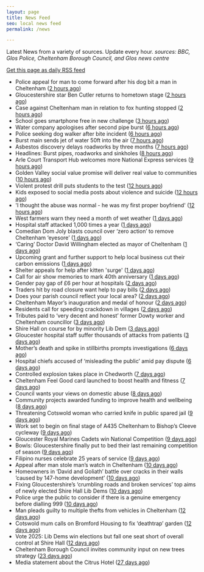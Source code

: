 ```yaml
---
layout: page
title: News Feed
seo: local news feed
permalink: /news

---
```


Latest News from a variety of sources. Update every hour.
_sources: BBC, Glos Police, Cheltenham Borough Council, and Glos news centre_

[Get this page as daily RSS feed](/daily.rss)

<!-- news_marker starts -->
- Police appeal for man to come forward after his dog bit a man in Cheltenham ([2 hours ago](https://gloucesternewscentre.co.uk/police-appeal-for-man-to-come-forward-after-his-dog-bit-a-man-in-cheltenham/))
- Gloucestershire star Ben Cutler returns to hometown stage ([2 hours ago](https://gloucesternewscentre.co.uk/gloucestershire-star-ben-cutler-returns-to-hometown-stage/))
- Case against Cheltenham man in relation to fox hunting stopped ([2 hours ago](https://gloucesternewscentre.co.uk/case-against-cheltenham-man-in-relation-to-fox-hunting-stopped/))
- School goes smartphone free in new challenge ([3 hours ago](https://www.bbc.com/news/articles/cwy388p033eo))
- Water company apologises after second pipe burst ([6 hours ago](https://www.bbc.com/news/articles/cn0g1jygjq1o))
- Police seeking dog walker after bite incident ([6 hours ago](https://www.bbc.com/news/articles/cwy37dejxd0o))
- Burst main sends jet of water 50ft into the air ([7 hours ago](https://www.bbc.com/news/articles/cd620lyqqnqo))
- Asbestos discovery delays roadworks by three months ([7 hours ago](https://www.bbc.com/news/articles/c0j7158dyevo))
- Headlines: Burst pipes, roadworks and sinkholes ([8 hours ago](https://www.bbc.com/news/articles/c3e51154k5vo))
- Arle Court Transport Hub welcomes more National Express services ([9 hours ago](https://gloucesternewscentre.co.uk/arle-court-transport-hub-welcomes-more-national-express-services/))
- Golden Valley social value promise will deliver real value to communities ([10 hours ago](https://www.cheltenham.gov.uk/news/article/3011/golden_valley_social_value_promise_will_deliver_real_value_to_communities))
- Violent protest drill puts students to the test ([12 hours ago](https://www.bbc.com/news/articles/cp92nl2yne8o))
- Kids exposed to social media posts about violence and suicide ([12 hours ago](https://www.bbc.com/news/articles/c0r1gpr0ezwo))
- 'I thought the abuse was normal - he was my first proper boyfriend' ([12 hours ago](https://www.bbc.com/news/articles/czj47g8kkm9o))
- West farmers warn they need a month of wet weather ([1 days ago](https://www.bbc.com/news/articles/c331dj5x2kpo))
- Hospital staff attacked 1,000 times a year ([1 days ago](https://www.bbc.com/news/articles/cjdznk3ve87o))
- Comedian Dom Joly blasts council over ‘zero action’ to remove Cheltenham ‘eyesore’ ([1 days ago](https://gloucesternewscentre.co.uk/comedian-dom-joly-blasts-council-over-zero-action-to-remove-cheltenham-eyesore/))
- ‘Caring’ Doctor David Willingham elected as mayor of Cheltenham ([1 days ago](https://gloucesternewscentre.co.uk/caring-doctor-david-willingham-elected-as-mayor-of-cheltenham/))
- Upcoming grant and further support to help local business cut their carbon emissions ([1 days ago](https://www.cheltenham.gov.uk/news/article/3010/upcoming_grant_and_further_support_to_help_local_business_cut_their_carbon_emissions))
- Shelter appeals for help after kitten 'surge' ([1 days ago](https://www.bbc.com/news/articles/c0719j13k87o))
- Call for air show memories to mark 40th anniversary ([1 days ago](https://www.bbc.com/news/articles/cz703zwv1g2o))
- Gender pay gap of £6 per hour at hospitals ([2 days ago](https://www.bbc.com/news/articles/c201nmk4jz6o))
- Traders hit by road closure want help  to pay bills ([2 days ago](https://www.bbc.com/news/articles/c0lngp091kgo))
- Does your parish council reflect your local area? ([2 days ago](https://www.cheltenham.gov.uk/news/article/3009/does_your_parish_council_reflect_your_local_area))
- Cheltenham Mayor’s inauguration and medal of honour ([2 days ago](https://www.cheltenham.gov.uk/news/article/3008/cheltenham_mayors_inauguration_and_medal_of_honour))
- Residents call for speeding crackdown in villages ([2 days ago](https://www.bbc.com/news/articles/cvg9x4v3k7jo))
- Tributes paid to ‘very decent and honest’ former Dowty worker and Cheltenham councillor ([3 days ago](https://gloucesternewscentre.co.uk/tributes-paid-to-very-decent-and-honest-former-dowty-worker-and-cheltenham-councillor/))
- Shire Hall on course for by minority Lib Dem ([3 days ago](https://gloucesternewscentre.co.uk/shire-hall-on-course-for-by-minority-lib-dem/))
- Gloucester hospital staff suffer thousands of attacks from patients ([3 days ago](https://gloucesternewscentre.co.uk/gloucester-hospital-staff-suffer-thousands-of-attacks-from-patients/))
- Mother’s death and spike in stillbirths prompts investigations ([6 days ago](https://gloucesternewscentre.co.uk/mothers-death-and-spike-in-stillbirths-prompts-investigations/))
- Hospital chiefs accused of ‘misleading the public’ amid pay dispute ([6 days ago](https://gloucesternewscentre.co.uk/hospital-chiefs-accused-of-misleading-the-public-amid-pay-dispute/))
- Controlled explosion takes place in Chedworth ([7 days ago](https://gloucesternewscentre.co.uk/controlled-explosion-takes-place-in-chedworth/))
- Cheltenham Feel Good card launched to boost health and fitness ([7 days ago](https://www.cheltenham.gov.uk/news/article/3007/cheltenham_feel_good_card_launched_to_boost_health_and_fitness))
- Council wants your views on domestic abuse ([8 days ago](https://gloucesternewscentre.co.uk/council-wants-your-views-on-domestic-abuse/))
- Community projects awarded funding to improve health and wellbeing ([8 days ago](https://www.cheltenham.gov.uk/news/article/3006/community_projects_awarded_funding_to_improve_health_and_wellbeing))
- Threatening Cotswold woman who carried knife in public spared jail ([9 days ago](https://gloucesternewscentre.co.uk/threatening-cotswold-woman-who-carried-knife-in-public-spared-jail/))
- Work set to begin on final stage of A435 Cheltenham to Bishop’s Cleeve cycleway ([9 days ago](https://gloucesternewscentre.co.uk/work-set-to-begin-on-final-stage-of-a435-cheltenham-to-bishops-cleeve-cycleway/))
- Gloucester Royal Marines Cadets win National Competition ([9 days ago](https://gloucesternewscentre.co.uk/gloucester-royal-marines-cadets-win-national-competition/))
- Bowls: Gloucestershire finally put to bed their last remaining competition of season ([9 days ago](https://gloucesternewscentre.co.uk/bowls-gloucestershire-finally-put-to-bed-their-last-remaining-competition-of-season/))
- Filipino nurses celebrate 25 years of service ([9 days ago](https://gloucesternewscentre.co.uk/filipino-nurses-celebrate-25-years-of-service/))
- Appeal after man stole man’s watch in Cheltenham ([10 days ago](https://gloucesternewscentre.co.uk/appeal-after-man-stole-mans-watch-in-cheltenham/))
- Homeowners in ‘David and Goliath’ battle over cracks in their walls ’caused by 147-home development’ ([10 days ago](https://gloucesternewscentre.co.uk/homeowners-in-david-and-goliath-battle-over-cracks-in-their-walls-caused-by-147-home-development/))
- Fixing Gloucestershire’s ‘crumbling roads and broken services’ top aims of newly elected Shire Hall Lib Dems ([10 days ago](https://gloucesternewscentre.co.uk/fixing-gloucestershires-crumbling-roads-and-broken-services-top-aims-of-newly-elected-shire-hall-lib-dems/))
- Police urge the public to consider if there is a genuine emergency before dialling 999 ([10 days ago](https://gloucesternewscentre.co.uk/police-urge-the-public-to-consider-if-there-is-a-genuine-emergency-before-dialling-999/))
- Man pleads guilty to multiple thefts from vehicles in Cheltenham ([12 days ago](https://gloucesternewscentre.co.uk/man-pleads-guilty-to-multiple-thefts-from-vehicles-in-cheltenham/))
- Cotswold mum calls on Bromford Housing to fix ‘deathtrap’ garden ([12 days ago](https://gloucesternewscentre.co.uk/cotswold-mum-calls-on-bromford-housing-to-fix-deathtrap-garden/))
- Vote 2025: Lib Dems win elections but fall one seat short of overall control at Shire Hall ([12 days ago](https://gloucesternewscentre.co.uk/vote-2025-lib-dems-win-elections-but-fall-one-seat-short-of-overall-control-at-shire-hall/))
- Cheltenham Borough Council invites community input on new trees strategy ([23 days ago](https://www.cheltenham.gov.uk/news/article/3005/cheltenham_borough_council_invites_community_input_on_new_trees_strategy))
- Media statement about the Citrus Hotel ([27 days ago](https://www.cheltenham.gov.uk/news/article/3004/media_statement_about_the_citrus_hotel))

<!-- news_marker ends -->
